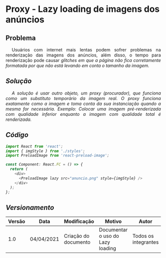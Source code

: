 # Proxy - Lazy loading de imagens dos anúncios

## Problema

<p style="text-indent: 20px; text-align: justify">
Usuários com internet mais lentas podem sofrer problemas na renderização das imagens dos anúncios, além disso, o tempo para renderização pode causar <em>glitches<em> em que a página não fica corretamente formatada por que não está levando em conta o tamanho da imagem. 
</p>

## Solução

<p style="text-indent: 20px; text-align: justify">
A solução é usar outro objeto, um proxy (procurador), que funciona como um substituto temporário da imagem real. O proxy funciona exatamente como a imagem e toma conta da sua instanciação quando a mesma for necessária. Exemplo: Colocar uma imagem pré-renderizada com qualidade inferior enquanto a imagem com qualidade total é renderizada.
</p>

## Código

``` typescript
import React from 'react';
import { imgStyle } from './styles';
import PreloadImage from 'react-preload-image';

const Component: React.FC = () => {
  return (
    <div>
      <PreloadImage lazy src="anuncio.png" style={imgStyle} />
    </div>
  );
};
```

## Versionamento

| Versão | Data       | Modificação               | Motivo | Autor         |
| ------ | ---------- | ------------------------- | ------ | ------------- |
| 1.0 | 04/04/2021 | Criação do documento | Documentar o uso do Lazy loading | Todos os integrantes |
